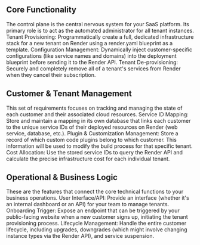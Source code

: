 ## Core Functionality
The control plane is the central nervous system for your SaaS platform. Its primary role is to act as the automated administrator for all tenant instances.
Tenant Provisioning: Programmatically create a full, dedicated infrastructure stack for a new tenant on Render using a render.yaml blueprint as a template.
Configuration Management: Dynamically inject customer-specific configurations (like service names and domains) into the deployment blueprint before sending it to the Render API.
Tenant De-provisioning: Securely and completely remove all of a tenant's services from Render when they cancel their subscription.
## Customer & Tenant Management
This set of requirements focuses on tracking and managing the state of each customer and their associated cloud resources.
Service ID Mapping: Store and maintain a mapping in its own database that links each customer to the unique service IDs of their deployed resources on Render (web service, database, etc.).
Plugin & Customization Management: Store a record of which custom code plugins belong to which customer. This information will be used to modify the build process for that specific tenant.
Cost Allocation: Use the stored service IDs to query the Render API and calculate the precise infrastructure cost for each individual tenant.
## Operational & Business Logic
These are the features that connect the core technical functions to your business operations.
User Interface/API: Provide an interface (whether it's an internal dashboard or an API) for your team to manage tenants.
Onboarding Trigger: Expose an endpoint that can be triggered by your public-facing website when a new customer signs up, initiating the tenant provisioning process.
Lifecycle Management: Handle the entire customer lifecycle, including upgrades, downgrades (which might involve changing instance types via the Render API), and service suspension.